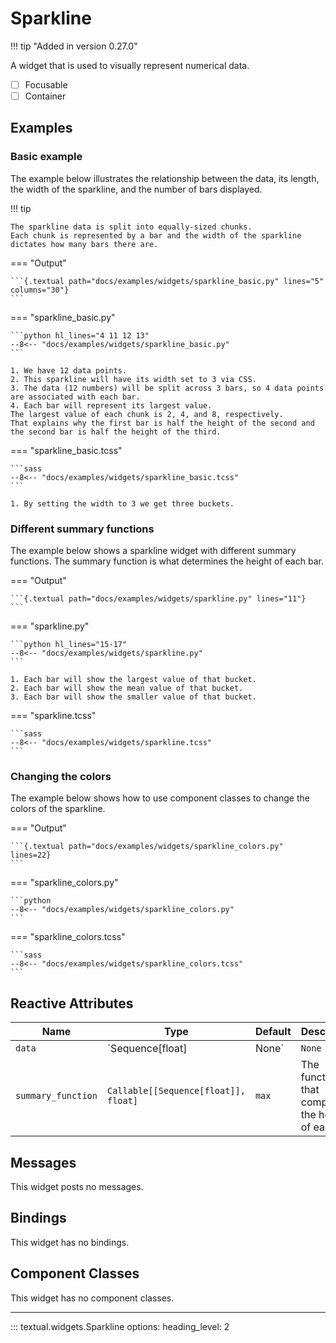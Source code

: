 # Sparkline

!!! tip "Added in version 0.27.0"

A widget that is used to visually represent numerical data.

- [ ] Focusable
- [ ] Container

## Examples

### Basic example

The example below illustrates the relationship between the data, its length, the width of the sparkline, and the number of bars displayed.

!!! tip

    The sparkline data is split into equally-sized chunks.
    Each chunk is represented by a bar and the width of the sparkline dictates how many bars there are.

=== "Output"

    ```{.textual path="docs/examples/widgets/sparkline_basic.py" lines="5" columns="30"}
    ```

=== "sparkline_basic.py"

    ```python hl_lines="4 11 12 13"
    --8<-- "docs/examples/widgets/sparkline_basic.py"
    ```

    1. We have 12 data points.
    2. This sparkline will have its width set to 3 via CSS.
    3. The data (12 numbers) will be split across 3 bars, so 4 data points are associated with each bar.
    4. Each bar will represent its largest value.
    The largest value of each chunk is 2, 4, and 8, respectively.
    That explains why the first bar is half the height of the second and the second bar is half the height of the third.

=== "sparkline_basic.tcss"

    ```sass
    --8<-- "docs/examples/widgets/sparkline_basic.tcss"
    ```

    1. By setting the width to 3 we get three buckets.

### Different summary functions

The example below shows a sparkline widget with different summary functions.
The summary function is what determines the height of each bar.

=== "Output"

    ```{.textual path="docs/examples/widgets/sparkline.py" lines="11"}
    ```

=== "sparkline.py"

    ```python hl_lines="15-17"
    --8<-- "docs/examples/widgets/sparkline.py"
    ```

    1. Each bar will show the largest value of that bucket.
    2. Each bar will show the mean value of that bucket.
    3. Each bar will show the smaller value of that bucket.

=== "sparkline.tcss"

    ```sass
    --8<-- "docs/examples/widgets/sparkline.tcss"
    ```

### Changing the colors

The example below shows how to use component classes to change the colors of the sparkline.

=== "Output"

    ```{.textual path="docs/examples/widgets/sparkline_colors.py" lines=22}
    ```

=== "sparkline_colors.py"

    ```python
    --8<-- "docs/examples/widgets/sparkline_colors.py"
    ```

=== "sparkline_colors.tcss"

    ```sass
    --8<-- "docs/examples/widgets/sparkline_colors.tcss"
    ```


## Reactive Attributes

| Name      | Type  | Default     | Description                                        |
| --------- | ----- | ----------- | -------------------------------------------------- |
| `data` | `Sequence[float] | None` | `None` | The data represented by the sparkline. |
| `summary_function` | `Callable[[Sequence[float]], float]` | `max` | The function that computes the height of each bar. |


## Messages

This widget posts no messages.

## Bindings

This widget has no bindings.

## Component Classes

This widget has no component classes.

---


::: textual.widgets.Sparkline
    options:
      heading_level: 2
